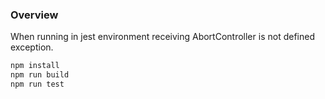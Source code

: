 ### Overview

When running in jest environment receiving AbortController is not defined exception.

``` bash
npm install
npm run build
npm run test
```

